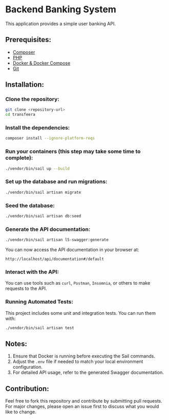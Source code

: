# Backend Banking System

This application provides a simple user banking API.

## Prerequisites:

- [Composer](https://getcomposer.org/download/)
- [PHP](https://www.php.net/manual/en/install.php)
- [Docker & Docker Compose](https://docs.docker.com/get-docker/)
- [Git](https://git-scm.com/downloads)

## Installation:

### Clone the repository:

```bash
git clone <repository-url>
cd transfeera
```

### Install the dependencies:

```bash
composer install --ignore-platform-reqs
```

### Run your containers (this step may take some time to complete):

```bash
./vendor/bin/sail up --build
```

### Set up the database and run migrations:

```bash
./vendor/bin/sail artisan migrate
```

### Seed the database:

```bash
./vendor/bin/sail artisan db:seed
```

### Generate the API documentation:

```bash
./vendor/bin/sail artisan l5-swagger:generate
```

You can now access the API documentation in your browser at:

`http://localhost/api/documentation#/default`

### Interact with the API:

You can use tools such as `curl`, `Postman`, `Insomnia`, or others to make requests to the API.

### Running Automated Tests:

This project includes some unit and integration tests. You can run them with:

```bash
./vendor/bin/sail artisan test
```

## Notes:

1. Ensure that Docker is running before executing the Sail commands.
2. Adjust the `.env` file if needed to match your local environment configuration.
3. For detailed API usage, refer to the generated Swagger documentation.

## Contribution:

Feel free to fork this repository and contribute by submitting pull requests. For major changes, please open an issue first to discuss what you would like to change.

